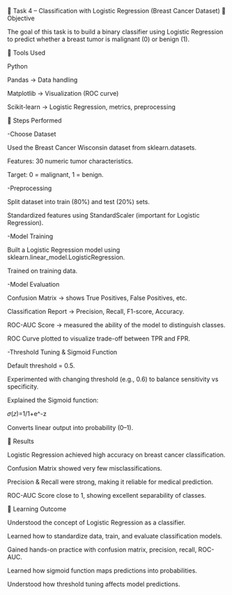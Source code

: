 📌 Task 4 – Classification with Logistic Regression (Breast Cancer Dataset)
🔹 Objective

The goal of this task is to build a binary classifier using Logistic Regression to predict whether a breast tumor is malignant (0) or benign (1).

🔹 Tools Used

Python

Pandas → Data handling

Matplotlib → Visualization (ROC curve)

Scikit-learn → Logistic Regression, metrics, preprocessing

🔹 Steps Performed

-Choose Dataset

Used the Breast Cancer Wisconsin dataset from sklearn.datasets.

Features: 30 numeric tumor characteristics.

Target: 0 = malignant, 1 = benign.

-Preprocessing

Split dataset into train (80%) and test (20%) sets.

Standardized features using StandardScaler (important for Logistic Regression).

-Model Training

Built a Logistic Regression model using sklearn.linear_model.LogisticRegression.

Trained on training data.

-Model Evaluation

Confusion Matrix → shows True Positives, False Positives, etc.

Classification Report → Precision, Recall, F1-score, Accuracy.

ROC-AUC Score → measured the ability of the model to distinguish classes.

ROC Curve plotted to visualize trade-off between TPR and FPR.

-Threshold Tuning & Sigmoid Function

Default threshold = 0.5.

Experimented with changing threshold (e.g., 0.6) to balance sensitivity vs specificity.

Explained the Sigmoid function:

𝜎(𝑧)=1/1+e^-z

Converts linear output into probability (0–1).

🔹 Results

Logistic Regression achieved high accuracy on breast cancer classification.

Confusion Matrix showed very few misclassifications.

Precision & Recall were strong, making it reliable for medical prediction.

ROC-AUC Score close to 1, showing excellent separability of classes.

🔹 Learning Outcome

Understood the concept of Logistic Regression as a classifier.

Learned how to standardize data, train, and evaluate classification models.

Gained hands-on practice with confusion matrix, precision, recall, ROC-AUC.

Learned how sigmoid function maps predictions into probabilities.

Understood how threshold tuning affects model predictions.

